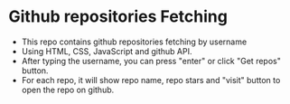 # Github repositories Fetching
- This repo contains github repositories fetching by username
- Using HTML, CSS, JavaScript and github API.
- After typing the username, you can press "enter" or click "Get repos" button.
- For each repo, it will show repo name, repo stars and "visit" button to open the repo on github.
